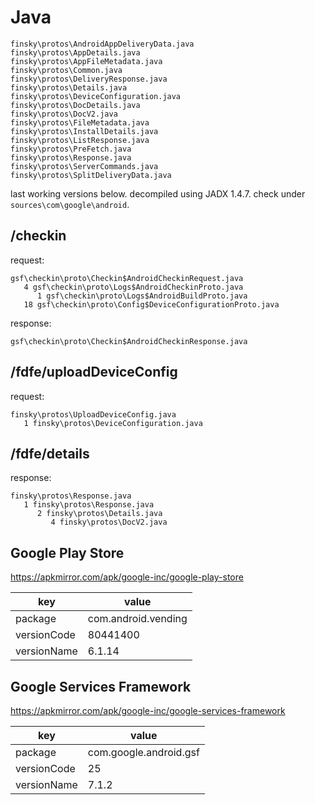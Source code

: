 # Java

~~~
finsky\protos\AndroidAppDeliveryData.java
finsky\protos\AppDetails.java
finsky\protos\AppFileMetadata.java
finsky\protos\Common.java
finsky\protos\DeliveryResponse.java
finsky\protos\Details.java
finsky\protos\DeviceConfiguration.java
finsky\protos\DocDetails.java
finsky\protos\DocV2.java
finsky\protos\FileMetadata.java
finsky\protos\InstallDetails.java
finsky\protos\ListResponse.java
finsky\protos\PreFetch.java
finsky\protos\Response.java
finsky\protos\ServerCommands.java
finsky\protos\SplitDeliveryData.java
~~~

last working versions below. decompiled using JADX 1.4.7. check under
`sources\com\google\android`.

## /checkin

request:

~~~
gsf\checkin\proto\Checkin$AndroidCheckinRequest.java
   4 gsf\checkin\proto\Logs$AndroidCheckinProto.java
      1 gsf\checkin\proto\Logs$AndroidBuildProto.java
   18 gsf\checkin\proto\Config$DeviceConfigurationProto.java
~~~

response:

~~~
gsf\checkin\proto\Checkin$AndroidCheckinResponse.java
~~~

## /fdfe/uploadDeviceConfig

request:

~~~
finsky\protos\UploadDeviceConfig.java
   1 finsky\protos\DeviceConfiguration.java
~~~

## /fdfe/details

response:

~~~
finsky\protos\Response.java
   1 finsky\protos\Response.java
      2 finsky\protos\Details.java
         4 finsky\protos\DocV2.java
~~~

## Google Play Store

https://apkmirror.com/apk/google-inc/google-play-store

key             | value
----------------|--------------------
package         | com.android.vending
versionCode     | 80441400
versionName     | 6.1.14

## Google Services Framework

https://apkmirror.com/apk/google-inc/google-services-framework

key         | value
------------|-----------------------
package     | com.google.android.gsf
versionCode | 25
versionName | 7.1.2
